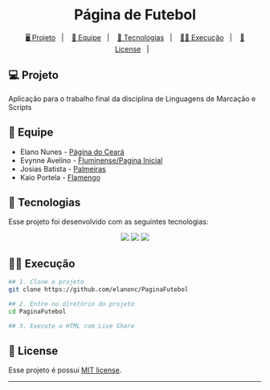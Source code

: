 <h1 align="center">
  Página de Futebol
</h1>

<p align="center">
  <a href="#-projeto">🖥️ Projeto</a>&nbsp;&nbsp;&nbsp;|&nbsp;&nbsp;&nbsp;
  <a href="#-figma">🙎 Equipe</a>&nbsp;&nbsp;&nbsp;|&nbsp;&nbsp;&nbsp;
  <a href="#-tecnologias">🚀 Tecnologias</a>&nbsp;&nbsp;&nbsp;|&nbsp;&nbsp;&nbsp;
  <a href="#-execução">👨‍💻 Execução</a>&nbsp;&nbsp;&nbsp;|&nbsp;&nbsp;&nbsp;
  <a href="#-license">📝 License</a>&nbsp;&nbsp;&nbsp;|&nbsp;&nbsp;&nbsp;
</p>

## 💻 Projeto

Aplicação para o trabalho final da disciplina de Linguagens de Marcação e Scripts

## 🙎 Equipe

- Elano Nunes - [Página do Ceará](https://github.com/elanonc/cearasc)
- Evynne Avelino - [Fluminense/Pagina Inicial](https://github.com/EvynneAv/LMS/tree/main/Linguagens%20de%20marca%C3%A7%C3%A3o%20e%20scripts/Trabalho%20final)
- Josias Batista - [Palmeiras](https://github.com/josiasdev/LMS-2023.2/tree/main/Trabalho)
- Kaio Portela - [Flamengo](https://github.com/kaiop00/LMS.2023.2/tree/main/flamengo01)

## 🚀 Tecnologias

Esse projeto foi desenvolvido com as seguintes tecnologias:

<p align="center">
    <img src="https://img.shields.io/badge/html5-%23E34F26.svg?style=for-the-badge&logo=html5&logoColor=white">
    <img src="https://img.shields.io/badge/css3-%231572B6.svg?style=for-the-badge&logo=css3&logoColor=white">
    <img src="https://img.shields.io/badge/javascript-%23323330.svg?style=for-the-badge&logo=javascript&logoColor=%23F7DF1E">
</p>

## 👨‍💻 Execução

```bash
## 1. Clone o projeto
git clone https://github.com/elanonc/PaginaFutebol

## 2. Entre no diretório do projeto
cd PaginaFutebol

## 3. Execute o HTML com Live Share
```

## 📝 License

Esse projeto é possui [MIT license](./LICENSE).

---
